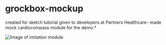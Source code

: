 # grockbox-mockup
created for sketch tutorial given to developers at Partners Healthcare- made mock cardiocompass module for the demo.†

![Image of imitation module](grockboxmock/grockbox/src/Components/apple.png)
